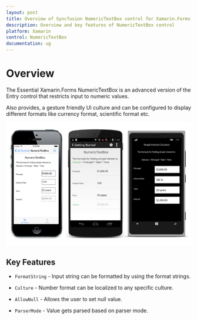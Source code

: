 ```yaml
---
layout: post
title: Overview of Syncfusion NumericTextBox control for Xamarin.Forms
description: Overview and key features of NumericTextBox control
platform: Xamarin
control: NumericTextBox
documentation: ug
---
```


# Overview

The Essential Xamarin.Forms NumericTextBox is an advanced version of the Entry control that restricts input to numeric values.

Also provides, a gesture friendly UI culture and can be configured to display different formats like currency format, scientific format etc.

![](images/Overview.png)

## Key Features

* `FormatString` - Input string can be formatted by using the format strings.

* `Culture` - Number format can be localized to any specific culture.

* `AllowNull` - Allows the user to set null value.

* `ParserMode` - Value gets parsed based on parser mode.




